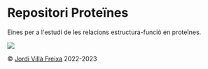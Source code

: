# Repositori Proteïnes

Eines per a l'estudi de les relacions estructura-funció en proteïnes.

![](../figures/spikeint.png)

&copy; [Jordi Villà Freixa](https://mon.uvic.cat/cbbl/members/) 2022-2023